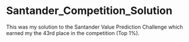 # Santander_Competition_Solution
This was my solution to the Santander Value Prediction Challenge which earned my the 43rd place in the competition (Top 1%).
